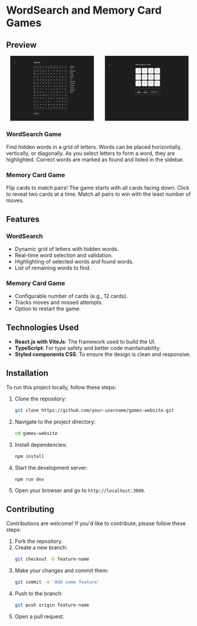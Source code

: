 # WordSearch and Memory Card Games

## Preview

<p align="center">
  <img src="./images/game-wordsearch.png" alt="WordSearch Game" width="45%" style="margin-right: 5%;">
  <img src="./images/game-memorycard.png" alt="Memory Card Game" width="45%">
</p>

### WordSearch Game

Find hidden words in a grid of letters. Words can be placed horizontally, vertically, or diagonally. As you select letters to form a word, they are highlighted. Correct words are marked as found and listed in the sidebar.



### Memory Card Game

Flip cards to match pairs! The game starts with all cards facing down. Click to reveal two cards at a time. Match all pairs to win with the least number of moves.


## Features

### WordSearch

- Dynamic grid of letters with hidden words.
- Real-time word selection and validation.
- Highlighting of selected words and found words.
- List of remaining words to find.

### Memory Card Game

- Configurable number of cards (e.g., 12 cards).
- Tracks moves and missed attempts.
- Option to restart the game.

## Technologies Used

- **React.js with ViteJs**: The framework used to build the UI.
- **TypeScript**: For type safety and better code maintainability.
- **Styled components CSS**: To ensure the design is clean and responsive.

## Installation

To run this project locally, follow these steps:

1. Clone the repository:

   ```bash
   git clone https://github.com/your-username/games-website.git
   ```

2. Navigate to the project directory:

   ```bash
   cd games-website
   ```

3. Install dependencies:

   ```bash
   npm install
   ```

4. Start the development server:

   ```bash
   npm run dev
   ```

5. Open your browser and go to `http://localhost:3000`.


## Contributing

Contributions are welcome! If you'd like to contribute, please follow these steps:

1. Fork the repository.
2. Create a new branch:
   ```bash
   git checkout -b feature-name
   ```
3. Make your changes and commit them:
   ```bash
   git commit -m 'Add some feature'
   ```
4. Push to the branch:
   ```bash
   git push origin feature-name
   ```
5. Open a pull request.

